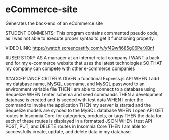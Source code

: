 # eCommerce-site
Generates the back-end of an eCommerce site

STUDENT COMMENTS:
This program contains commented pseudo code, as I was not able to execute proper syntax to get it 
functioning properly. 

VIDEO LINK:
https://watch.screencastify.com/v/yf49wfi685g06PerXBnf

#USER STORY
AS A manager at an internet retail company
I WANT a back end for my e-commerce website that uses the latest technologies
SO THAT my company can compete with other e-commerce companies

##ACCEPTANCE CRITERIA
GIVEN a functional Express.js API
WHEN I add my database name, MySQL username, and MySQL password to an environment variable file
THEN I am able to connect to a database using Sequelize
WHEN I enter schema and seed commands
THEN a development database is created and is seeded with test data
WHEN I enter the command to invoke the application
THEN my server is started and the Sequelize models are synced to the MySQL database
WHEN I open API GET routes in Insomnia Core for categories, products, or tags
THEN the data for each of these routes is displayed in a formatted JSON
WHEN I test API POST, PUT, and DELETE routes in Insomnia Core
THEN I am able to successfully create, update, and delete data in my database
